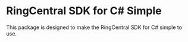 # RingCentral SDK for C# Simple

This package is designed to make the RingCentral SDK for C# simple to use.